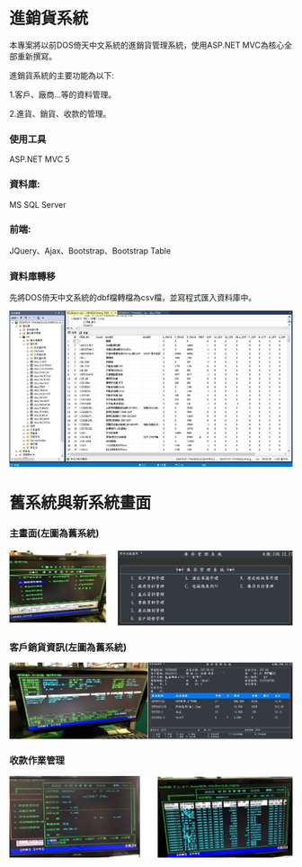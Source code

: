 # 進銷貨系統
本專案將以前DOS倚天中文系統的進銷貨管理系統，使用ASP.NET MVC為核心全部重新撰寫。

進銷貨系統的主要功能為以下:

1.客戶、廠商...等的資料管理。

2.進貨、銷貨、收款的管理。

### 使用工具
ASP.NET MVC 5
### 資料庫:
MS SQL Server
### 前端:
JQuery、Ajax、Bootstrap、Bootstrap Table

### 資料庫轉移
先將DOS倚天中文系統的dbf檔轉檔為csv檔，並寫程式匯入資料庫中。

<img src="https://github.com/zccheng8320/inv_project/blob/master/DemoPicture/SQL%20Server%E8%B3%87%E6%96%99%E5%BA%AB.jpg">

# 舊系統與新系統畫面
### 主畫面(左圖為舊系統)
#### 

<img src="https://github.com/zccheng8320/inv_project/blob/master/DemoPicture/IMG_7128.jpg">

### 客戶銷貨資訊(左圖為舊系統)

<img src="https://github.com/zccheng8320/inv_project/blob/master/DemoPicture/img_2.jpg">

### 收款作業管理

<img src="https://github.com/zccheng8320/inv_project/blob/master/DemoPicture/IMG_7433.jpg">



